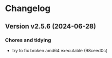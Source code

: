 # Changelog

## Version v2.5.6 (2024-06-28)

### Chores and tidying

- try to fix broken amd64 executable (98ceed0c)

